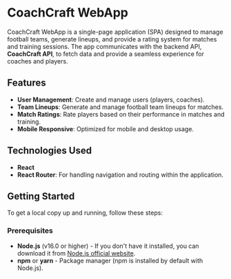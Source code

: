 # CoachCraft WebApp

CoachCraft WebApp is a single-page application (SPA) designed to manage football teams, generate lineups, and provide a rating system for matches and training sessions. The app communicates with the backend API, **CoachCraft API**, to fetch data and provide a seamless experience for coaches and players.

## Features

- **User Management**: Create and manage users (players, coaches).
- **Team Lineups**: Generate and manage football team lineups for matches.
- **Match Ratings**: Rate players based on their performance in matches and training.
- **Mobile Responsive**: Optimized for mobile and desktop usage.

## Technologies Used

- **React**
- **React Router**: For handling navigation and routing within the application.

## Getting Started

To get a local copy up and running, follow these steps:

### Prerequisites

- **Node.js** (v16.0 or higher) - If you don't have it installed, you can download it from [Node.js official website](https://nodejs.org/).
- **npm** or **yarn** - Package manager (npm is installed by default with Node.js).
